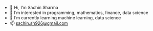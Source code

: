 - 👋 Hi, I’m Sachin Sharma
- 👀 I’m interested in programming, mathematics, finance, data science
- 🌱 I’m currently learning machine learning, data science
- 📫 sachin.sh926@gmail.com

<!---
sachin1711/sachin1711 is a ✨ special ✨ repository because its `README.md` (this file) appears on your GitHub profile.
You can click the Preview link to take a look at your changes.
--->

